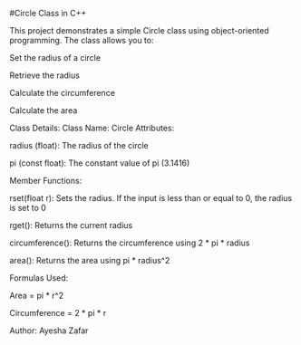 #Circle Class in C++

This project demonstrates a simple Circle class using object-oriented programming. The class allows you to:

Set the radius of a circle

Retrieve the radius

Calculate the circumference

Calculate the area

Class Details:
Class Name: Circle
Attributes:

radius (float): The radius of the circle

pi (const float): The constant value of pi (3.1416)

Member Functions:

rset(float r): Sets the radius. If the input is less than or equal to 0, the radius is set to 0

rget(): Returns the current radius

circumference(): Returns the circumference using 2 * pi * radius

area(): Returns the area using pi * radius^2

Formulas Used:

Area = pi * r^2

Circumference = 2 * pi * r

Author:
Ayesha Zafar 
